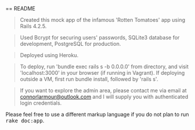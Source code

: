 == README

>Created this mock app of the infamous 'Rotten Tomatoes' app using Rails 4.2.5.

>Used Bcrypt for securing users' passwords, SQLite3 database for development, PostgreSQL for production.

>Deployed using Heroku.

>To deploy, run 'bundle exec rails s -b 0.0.0.0' from directory, and visit 'localhost:3000' in your browser (if running in Vagrant). If deploying outside a VM, first run bundle install, followed by 'rails s'.

>If you want to explore the admin area, please contact me via email at connorlarmour@outlook.com and I will supply you with authenticated login credentials.


Please feel free to use a different markup language if you do not plan to run
<tt>rake doc:app</tt>.
